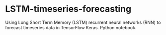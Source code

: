# LSTM-timeseries-forecasting
Using Long Short Term Memory (LSTM) recurrent neural networks (RNN) to forecast timeseries data in TensorFlow Keras. Python notebook.
